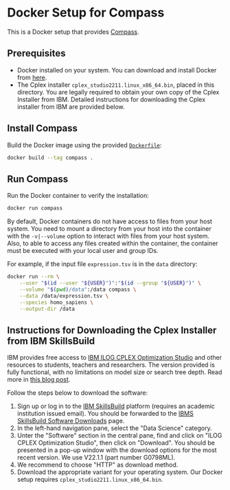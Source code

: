 # Docker Setup for Compass

This is a Docker setup that provides [Compass](https://github.com/YosefLab/Compass).

## Prerequisites

- Docker installed on your system. You can download and install Docker from [here](https://docs.docker.com/get-docker/).
- The Cplex installer `cplex_studio2211.linux_x86_64.bin`, placed in this directory. You are legally required to obtain your own copy of the Cplex Installer from IBM. Detailed instructions for downloading the Cplex installer from IBM are provided below.

## Install Compass

Build the Docker image using the provided [`Dockerfile`](Dockerfile):

```sh
docker build --tag compass .
```

## Run Compass

Run the Docker container to verify the installation:

```sh
docker run compass
```

By default, Docker containers do not have access to files from your host system.
You need to mount a directory from your host into the container with the `-v|--volume` option to interact with files from your host system.
Also, to able to access any files created within the container, the container must be executed with your local user and group IDs.

For example, if the input file `expression.tsv` is in the `data` directory:

```sh
docker run --rm \
    --user "$(id --user "${USER}")":"$(id --group "${USER}")" \
    --volume "$(pwd)/data":/data compass \
    --data /data/expression.tsv \
    --species homo_sapiens \
    --output-dir /data
```

## Instructions for Downloading the Cplex Installer from IBM SkillsBuild

IBM provides free access to [IBM ILOG CPLEX Optimization Studio](https://www.ibm.com/products/ilog-cplex-optimization-studio) and other resources to students, teachers and researchers.
The version provided is fully functional, with no limitations on model size or search tree depth.
Read more in [this blog post](https://community.ibm.com/community/user/ai-datascience/blogs/xavier-nodet1/2020/07/09/cplex-free-for-students).

Follow the steps below to download the software:

1. Sign up or log in to the [IBM SkillsBuild](https://skillsbuild.org) platform (requires an academic institution issued email). You should be forwarded to the [IBMS SkillsBuild Software Downloads](https://academic.ibm.com/a2mt/downloads#/) page.
3. In the left-hand navigation pane, select the "Data Science" category.
4. Unter the "Software" section in the central pane, find and click on "ILOG CPLEX Optimization Studio", then click on "Download". You should be presented in a pop-up window with the download options for the most recent version. We use V22.1.1 (part number G0798ML).
5. We recommend to choose "HTTP" as download method.
6. Download the appropriate variant for your operating system. Our Docker setup requires `cplex_studio2211.linux_x86_64.bin`.
